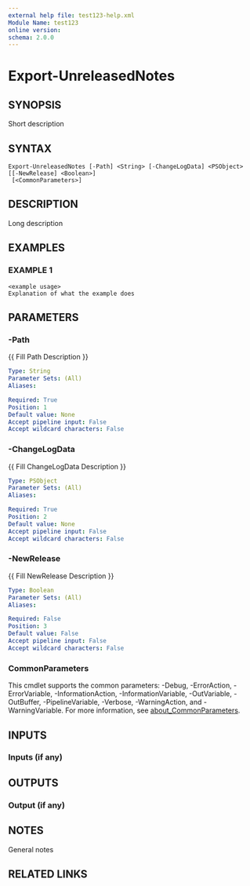 ```yaml
---
external help file: test123-help.xml
Module Name: test123
online version:
schema: 2.0.0
---
```


# Export-UnreleasedNotes

## SYNOPSIS
Short description

## SYNTAX

```
Export-UnreleasedNotes [-Path] <String> [-ChangeLogData] <PSObject> [[-NewRelease] <Boolean>]
 [<CommonParameters>]
```

## DESCRIPTION
Long description

## EXAMPLES

### EXAMPLE 1
```
<example usage>
Explanation of what the example does
```

## PARAMETERS

### -Path
{{ Fill Path Description }}

```yaml
Type: String
Parameter Sets: (All)
Aliases:

Required: True
Position: 1
Default value: None
Accept pipeline input: False
Accept wildcard characters: False
```

### -ChangeLogData
{{ Fill ChangeLogData Description }}

```yaml
Type: PSObject
Parameter Sets: (All)
Aliases:

Required: True
Position: 2
Default value: None
Accept pipeline input: False
Accept wildcard characters: False
```

### -NewRelease
{{ Fill NewRelease Description }}

```yaml
Type: Boolean
Parameter Sets: (All)
Aliases:

Required: False
Position: 3
Default value: False
Accept pipeline input: False
Accept wildcard characters: False
```

### CommonParameters
This cmdlet supports the common parameters: -Debug, -ErrorAction, -ErrorVariable, -InformationAction, -InformationVariable, -OutVariable, -OutBuffer, -PipelineVariable, -Verbose, -WarningAction, and -WarningVariable. For more information, see [about_CommonParameters](http://go.microsoft.com/fwlink/?LinkID=113216).

## INPUTS

### Inputs (if any)
## OUTPUTS

### Output (if any)
## NOTES
General notes

## RELATED LINKS
